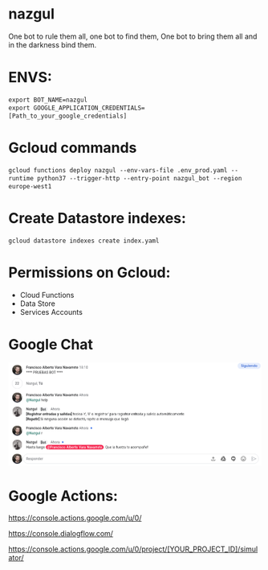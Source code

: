 # nazgul
One bot to rule them all, one bot to find them, One bot to bring them all and in the darkness bind them.



# ENVS:

    export BOT_NAME=nazgul
    export GOOGLE_APPLICATION_CREDENTIALS=[Path_to_your_google_credentials]

# Gcloud commands
    
    gcloud functions deploy nazgul --env-vars-file .env_prod.yaml --runtime python37 --trigger-http --entry-point nazgul_bot --region europe-west1


# Create Datastore indexes:

    gcloud datastore indexes create index.yaml

# Permissions on Gcloud:
- Cloud Functions
- Data Store
- Services Accounts


# Google Chat

![Example](https://raw.githubusercontent.com/avara1986/nazgul/master/docs/exmaple_chat.png)

# Google Actions:

https://console.actions.google.com/u/0/

https://console.dialogflow.com/

https://console.actions.google.com/u/0/project/[YOUR_PROJECT_ID]/simulator/
